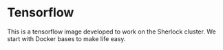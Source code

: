 # Tensorflow

This is a tensorflow image developed to work on the Sherlock cluster. We start with Docker bases to make life easy.
